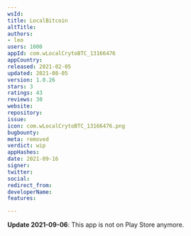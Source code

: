 ```yaml
---
wsId: 
title: LocalBitcoin
altTitle: 
authors:
- leo
users: 1000
appId: com.wLocalCrytoBTC_13166476
appCountry: 
released: 2021-02-05
updated: 2021-08-05
version: 1.0.26
stars: 3
ratings: 43
reviews: 30
website: 
repository: 
issue: 
icon: com.wLocalCrytoBTC_13166476.png
bugbounty: 
meta: removed
verdict: wip
appHashes: 
date: 2021-09-16
signer: 
twitter: 
social: 
redirect_from: 
developerName: 
features: 

---
```


**Update 2021-09-06**: This app is not on Play Store anymore.
